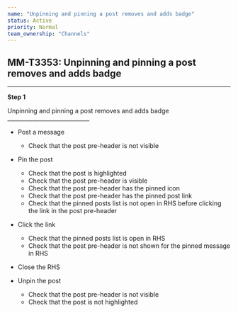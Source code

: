 ```yaml
---
name: "Unpinning and pinning a post removes and adds badge"
status: Active
priority: Normal
team_ownership: "Channels"
---
```


## MM-T3353: Unpinning and pinning a post removes and adds badge

---

**Step 1**

Unpinning and pinning a post removes and adds badge\
\_\_\_\_\_\_\_\_\_\_\_\_\_\_\_\_\_\_\_\_\_\_\_\_\_\_\_\_\_

- Post a message

  - Check that the post pre-header is not visible

- Pin the post

  - Check that the post is highlighted
  - Check that the post pre-header is visible
  - Check that the post pre-header has the pinned icon
  - Check that the post pre-header has the pinned post link
  - Check that the pinned posts list is not open in RHS before clicking the link in the post pre-header

- Click the link

  - Check that the pinned posts list is open in RHS
  - Check that the post pre-header is not shown for the pinned message in RHS

- Close the RHS

- Unpin the post

  - Check that the post pre-header is not visible
  - Check that the post is not highlighted
